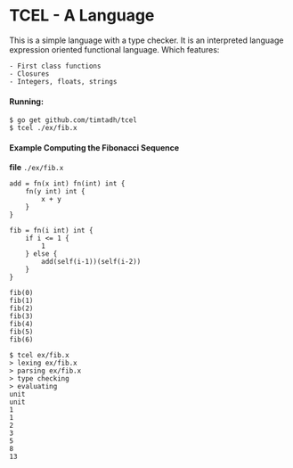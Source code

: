 # TCEL - A Language

This is a simple language with a type checker. It is an interpreted language
expression oriented functional language.  Which features:

	- First class functions
	- Closures
	- Integers, floats, strings

#### Running:

    $ go get github.com/timtadh/tcel
    $ tcel ./ex/fib.x

#### Example Computing the Fibonacci Sequence

**file**  `./ex/fib.x`

```
add = fn(x int) fn(int) int {
	fn(y int) int {
		x + y
	}
}

fib = fn(i int) int {
	if i <= 1 {
		1
	} else {
		add(self(i-1))(self(i-2))
	}
}

fib(0)
fib(1)
fib(2)
fib(3)
fib(4)
fib(5)
fib(6)
```

```
$ tcel ex/fib.x 
> lexing ex/fib.x
> parsing ex/fib.x
> type checking
> evaluating
unit
unit
1
1
2
3
5
8
13
```

